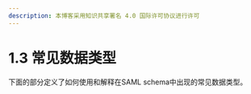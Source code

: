 ```yaml
---
description: 本博客采用知识共享署名 4.0 国际许可协议进行许可
---
```


# 1.3 常见数据类型

下面的部分定义了如何使用和解释在SAML schema中出现的常见数据类型。
